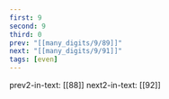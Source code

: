 ```yaml
---
first: 9
second: 9
third: 0
prev: "[[many_digits/9/89]]"
next: "[[many_digits/9/91]]"
tags: [even]
---
```

prev2-in-text: [[88]]
next2-in-text: [[92]]
